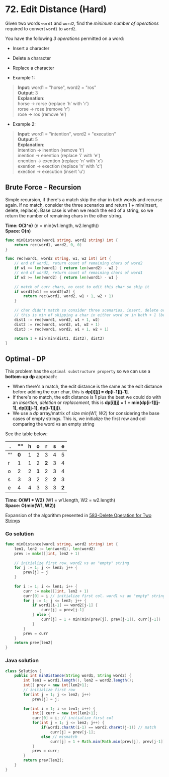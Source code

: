 # 72. Edit Distance (Hard)

Given two words `word1` and `word2`, find the *minimum number of operations* required to convert
`word1` to `word2`.

You have the following *3 operations* permitted on a word:

- Insert a character
- Delete a character
- Replace a character

- Example 1:
> **Input**: word1 = "horse", word2 = "ros" <br>
> **Output**: 3 <br>
> **Explanation**: <br>
> horse -> rorse (replace 'h' with 'r')  <br>
> rorse -> rose (remove 'r')  <br>
> rose -> ros (remove 'e')
- Example 2:
> **Input**: word1 = "intention", word2 = "execution" <br>
> **Output**: 5 <br>
> **Explanation**: <br>
> intention -> inention (remove 't') <br>
> inention -> enention (replace 'i' with 'e') <br>
> enention -> exention (replace 'n' with 'x') <br>
> exention -> exection (replace 'n' with 'c') <br>
> exection -> execution (insert 'u')

## Brute Force - Recursion
Simple recursion, if there's a match skip the char in both words and recurse again. If no match,
consider the three scenarios and return 1 + min(insert, delete, replace). Base case is when we reach
the end of a string, so we return the number of remaining chars in the other string.

**Time: O(3^n)** (n = min(w1.length, w2.length)) <br> 
**Space: O(n)**

```go
func minDistance(word1 string, word2 string) int {
    return rec(word1, word2, 0, 0)
}

func rec(word1, word2 string, w1, w2 int) int {
    // end of word1, return count of remaining chars of word2
    if w1 >= len(word1) { return len(word2) - w2 }
    // end of word2, return count of remaining chars of word1
    if w2 >= len(word2) { return len(word1) - w1 }
    
    // match of curr chars, no cost to edit this char so skip it
    if word1[w1] == word2[w2] {
        return rec(word1, word2, w1 + 1, w2 + 1)
    }
    
    // char didn't match so consider three scenarios, insert, delete or replace
    // this is min of skipping a char in either word or in both + 1 (because of mismatch)
    dist1 := rec(word1, word2, w1 + 1, w2)
    dist2 := rec(word1, word2, w1, w2 + 1)
    dist3 := rec(word1, word2, w1 + 1, w2 + 1)
    
    return 1 + min(min(dist1, dist2), dist3)
}
```

## Optimal - DP
This problem has the `optimal substructure property` so we can use a **bottom-up dp** approach:

- When there's a match, the edit distance is the same as the edit distance before adding the curr
  char, this is **dp[i][j] = dp[i-1][j-1]**.
- If there's no match, the edit distance is **1** plus the best we could do with an *insertion*,
  *deletion* or *replacement*, this is **dp[i][j] = 1 + min(dp[i-1][j-1], dp[i][j-1], dp[i-1][j])**.
- We use a *dp* array/matrix of size *min(W1, W2)* for considering the base cases of empty strings.
  This is, we initialize the first row and col comparing the word vs an empty string

See the table below:

. | "" | h | o | r | s | e
--- | --- | --- | --- | --- | --- | ---
"" | **0** | 1 | 2 | 3 | 4 | 5
r | 1 | 1 | 2 | **2** | 3 | 4
o | 2 | 2 | **1** | 2 | 3 | 4
s | 3 | 3 | 2 | 2 | **2** | 3
e | 4 | 4 | 3 | 3 | 3 | **2**

**Time: O(W1 \* W2)** (W1 = w1.length, W2 = w2.length) <br> **Space: O(min(W1, W2))**

Expansion of the algorithm presented in 
[583-Delete Operation for Two Strings](583-Delete%20Operation%20for%20Two%20Strings.md)

### Go solution
```go
func minDistance(word1 string, word2 string) int {
    len1, len2 := len(word1), len(word2)
    prev := make([]int, len2 + 1)
    
    // initialize first row. word2 vs an "empty" string
    for j := 1; j <= len2; j++ {
        prev[j] = j
    }
    
    for i := 1; i <= len1; i++ {
        curr := make([]int, len2 + 1)
        curr[0] = i // initialize first col. word1 vs an "empty" string
        for j := 1; j <= len2; j++ {
            if word1[i-1] == word2[j-1] {
                curr[j] = prev[j-1]
            } else {
                curr[j] = 1 + min(min(prev[j], prev[j-1]), curr[j-1])
            }
        }
        prev = curr
    }
    return prev[len2]
}
```
### Java solution
```java
class Solution {
    public int minDistance(String word1, String word2) {
        int len1 = word1.length(), len2 = word2.length();
        int[] prev = new int[len2+1];
        // initialize first row
        for(int j = 1; j <= len2; j++)
            prev[j] = j;
        
        for(int i = 1; i <= len1; i++) {
            int[] curr = new int[len2+1];
            curr[0] = i; // initialize first col
            for(int j = 1; j <= len2; j++) {
                if(word1.charAt(i-1) == word2.charAt(j-1)) // match
                    curr[j] = prev[j-1];
                else // mismatch
                    curr[j] = 1 + Math.min(Math.min(prev[j], prev[j-1]), curr[j-1]);
            }
            prev = curr;
        }
        return prev[len2];
    }
}
```